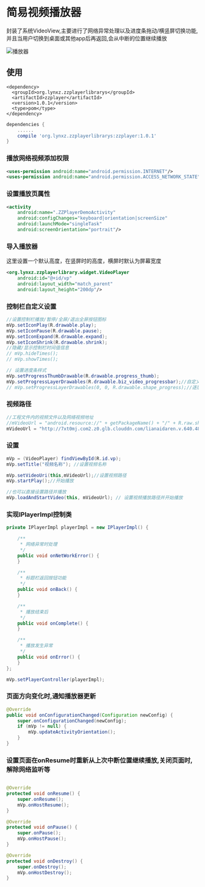 # 简易视频播放器
封装了系统VideoView,主要进行了网络异常处理以及进度条拖动/横竖屏切换功能,
并且当用户切换到桌面或其他app后再返回,会从中断的位置继续播放


![播放器](https://github.com/lucid-lynxz/markdownPhotos/blob/master/zz_video_player/zz_video_player_01.gif?raw=true)

## 使用
```maven
<dependency>
  <groupId>org.lynxz.zzplayerlibrarys</groupId>
  <artifactId>zzplayer</artifactId>
  <version>1.0.1</version>
  <type>pom</type>
</dependency>
```

```gradle
dependencies {
    ......
    compile 'org.lynxz.zzplayerlibrarys:zzplayer:1.0.1'
}
```

### 播放网络视频添加权限
```xml
<uses-permission android:name="android.permission.INTERNET"/>
<uses-permission android:name="android.permission.ACCESS_NETWORK_STATE"/>
```

### 设置播放页属性
```xml
<activity
    android:name=".ZZPlayerDemoActivity"
    android:configChanges="keyboard|orientation|screenSize"
    android:launchMode="singleTask"
    android:screenOrientation="portrait"/>
```

### 导入播放器
这里设置一个默认高度，在竖屏时的高度，横屏时默认为屏幕宽度
```xml
<org.lynxz.zzplayerlibrary.widget.VideoPlayer
    android:id="@+id/vp"
    android:layout_width="match_parent"
    android:layout_height="200dp"/>
```

### 控制栏自定义设置
```java
//设置控制栏播放/暂停/全屏/退出全屏按钮图标
mVp.setIconPlay(R.drawable.play);
mVp.setIconPause(R.drawable.pause);
mVp.setIconExpand(R.drawable.expand);
mVp.setIconShrink(R.drawable.shrink);
//隐藏/显示控制栏时间值信息
// mVp.hideTimes();
// mVp.showTimes();

// 设置进度条样式
mVp.setProgressThumbDrawable(R.drawable.progress_thumb);
mVp.setProgressLayerDrawables(R.drawable.biz_video_progressbar);//自定义的layer-list
// mVp.setProgressLayerDrawables(0, 0, R.drawable.shape_progress);//逐层设置,0的话表示保持默认,具体请参考方法注释
```

### 视频路径
```java
//工程文件内的视频文件以及网络视频地址
//mVideoUrl = "android.resource://" + getPackageName() + "/" + R.raw.shuai_dan_ge;
mVideoUrl = "http://7xt0mj.com2.z0.glb.clouddn.com/lianaidaren.v.640.480.mp4";
```

### 设置
```java
mVp = (VideoPlayer) findViewById(R.id.vp);
mVp.setTitle("视频名称"); //设置视频名称

mVp.setVideoUri(this,mVideoUrl);//设置视频路径
mVp.startPlay();//开始播放

//也可以直接设置路径并播放
mVp.loadAndStartVideo(this, mVideoUrl); // 设置视频播放路径并开始播放
```

### 实现IPlayerImpl控制类
```java
private IPlayerImpl playerImpl = new IPlayerImpl() {

    /**
     * 网络异常时处理
     */
    public void onNetWorkError() {
    }

    /**
     * 标题栏返回按钮功能
     */
    public void onBack() {
    }

    /**
     * 播放结束后
     */
    public void onComplete() {
    }

    /**
     * 播放发生异常
     */
    public void onError() {
    }
};

mVp.setPlayerController(playerImpl);
```

### 页面方向变化时,通知播放器更新
```java
@Override
public void onConfigurationChanged(Configuration newConfig) {
    super.onConfigurationChanged(newConfig);
    if (mVp != null) {
        mVp.updateActivityOrientation();
    }
}
```

### 设置页面在onResume时重新从上次中断位置继续播放,关闭页面时,解除网络监听等
```java

@Override
protected void onResume() {
    super.onResume();
    mVp.onHostResume();
}

@Override
protected void onPause() {
    super.onPause();
    mVp.onHostPause();
}

@Override
protected void onDestroy() {
    super.onDestroy();
    mVp.onHostDestroy();
}
```